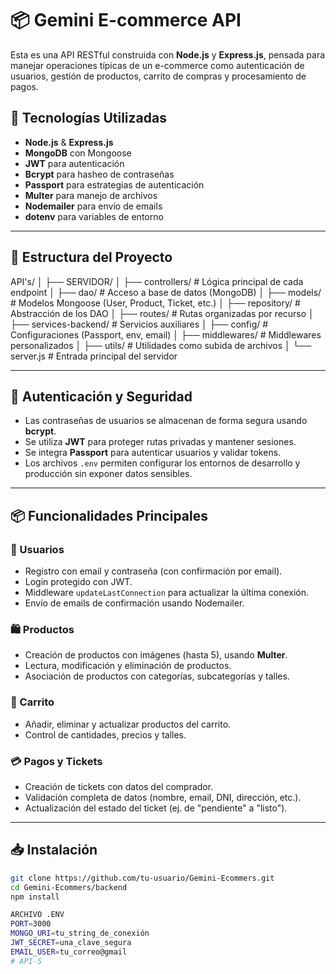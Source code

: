 # 📦 Gemini E-commerce API

Esta es una API RESTful construida con **Node.js** y **Express.js**, pensada para manejar operaciones típicas de un e-commerce como autenticación de usuarios, gestión de productos, carrito de compras y procesamiento de pagos.

## 🚀 Tecnologías Utilizadas

- **Node.js** & **Express.js**
- **MongoDB** con Mongoose
- **JWT** para autenticación
- **Bcrypt** para hasheo de contraseñas
- **Passport** para estrategias de autenticación
- **Multer** para manejo de archivos
- **Nodemailer** para envío de emails
- **dotenv** para variables de entorno

---

## 📁 Estructura del Proyecto

API's/
│
├── SERVIDOR/
│ ├── controllers/ # Lógica principal de cada endpoint
│ ├── dao/ # Acceso a base de datos (MongoDB)
│ ├── models/ # Modelos Mongoose (User, Product, Ticket, etc.)
│ ├── repository/ # Abstracción de los DAO
│ ├── routes/ # Rutas organizadas por recurso
│ ├── services-backend/ # Servicios auxiliares
│ ├── config/ # Configuraciones (Passport, env, email)
│ ├── middlewares/ # Middlewares personalizados
│ ├── utils/ # Utilidades como subida de archivos
│ └── server.js # Entrada principal del servidor


---

## 🔐 Autenticación y Seguridad

- Las contraseñas de usuarios se almacenan de forma segura usando **bcrypt**.
- Se utiliza **JWT** para proteger rutas privadas y mantener sesiones.
- Se integra **Passport** para autenticar usuarios y validar tokens.
- Los archivos `.env` permiten configurar los entornos de desarrollo y producción sin exponer datos sensibles.

---

## 📦 Funcionalidades Principales

### 👤 Usuarios

- Registro con email y contraseña (con confirmación por email).
- Login protegido con JWT.
- Middleware `updateLastConnection` para actualizar la última conexión.
- Envío de emails de confirmación usando Nodemailer.

### 🛍️ Productos

- Creación de productos con imágenes (hasta 5), usando **Multer**.
- Lectura, modificación y eliminación de productos.
- Asociación de productos con categorías, subcategorías y talles.

### 🛒 Carrito

- Añadir, eliminar y actualizar productos del carrito.
- Control de cantidades, precios y talles.

### 💳 Pagos y Tickets

- Creación de tickets con datos del comprador.
- Validación completa de datos (nombre, email, DNI, dirección, etc.).
- Actualización del estado del ticket (ej. de "pendiente" a "listo").

---

## 📥 Instalación

```bash
git clone https://github.com/tu-usuario/Gemini-Ecommers.git
cd Gemini-Ecommers/backend
npm install

ARCHIVO .ENV
PORT=3000
MONGO_URI=tu_string_de_conexión
JWT_SECRET=una_clave_segura
EMAIL_USER=tu_correo@gmail
# API-S

